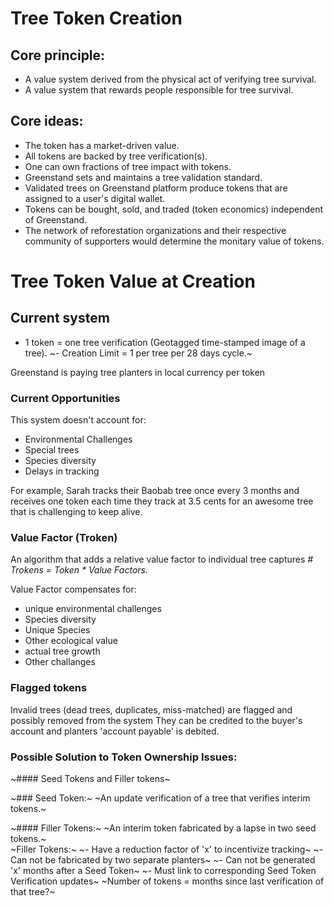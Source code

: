 # Tree Token Creation
 
## Core principle: 
- A value system derived from the physical act of verifying tree survival.
- A value system that rewards people responsible for tree survival.

## Core ideas: 
- The token has a market-driven value. 
- All tokens are backed by tree verification(s). 
- One can own fractions of tree impact with tokens.
- Greenstand sets and maintains a tree validation standard.
- Validated trees on Greenstand platform produce tokens that are assigned to a user's digital wallet.
- Tokens can be bought, sold, and traded (token economics) independent of Greenstand.
- The network of reforestation organizations and their respective community of supporters would determine the monitary value of tokens.   

# Tree Token Value at Creation

## Current system 
- 1 token = one tree verification (Geotagged time-stamped image of a tree).
~- Creation Limit = 1 per tree per 28 days cycle.~

Greenstand is paying tree planters in local currency per token 

### Current Opportunities 
This system doesn't account for:
- Environmental Challenges
- Special trees
- Species diversity
- Delays in tracking

For example, Sarah tracks their Baobab tree once every 3 months and receives one token each time they track at 3.5 cents for an awesome tree that is challenging to keep alive. 


### Value Factor (Troken)
An algorithm that adds a relative value factor to individual tree captures *# Trokens = Token * Value Factors.*

Value Factor compensates for:
  - unique environmental challenges
  - Species diversity
  - Unique Species 
  - Other ecological value
  - actual tree growth
  - Other challanges

### Flagged tokens
 Invalid trees (dead trees, duplicates, miss-matched) are flagged and possibly removed from the system
 They can be credited to the buyer's account and planters 'account payable' is debited.

### Possible Solution to Token Ownership Issues:

~#### Seed Tokens and Filler tokens~

~### Seed Token:~
~An update verification of a tree that verifies interim tokens.~
 
~#### Filler Tokens:~
~An interim token fabricated by a lapse in two seed tokens.~  
~Filler Tokens:~
  ~- Have a reduction factor of 'x' to incentivize tracking~
  ~- Can not be fabricated by two separate planters~
  ~- Can not be generated 'x' months after a Seed Token~
  ~- Must link to corresponding Seed Token Verification updates~
~Number of tokens = months since last verification of that tree?~
